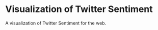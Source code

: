 Visualization of Twitter Sentiment
==================================

A visualization of Twitter Sentiment for the web.
